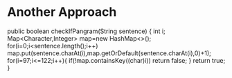 # Another Approach
public boolean checkIfPangram(String sentence) {
int i;
Map<Character,Integer> map=new HashMap<>();
for(i=0;i<sentence.length();i++)
map.put(sentence.charAt(i),map.getOrDefault(sentence.charAt(i),0)+1);
for(i=97;i<=122;i++){
if(!map.containsKey((char)i))
return false;
}
return true;
}